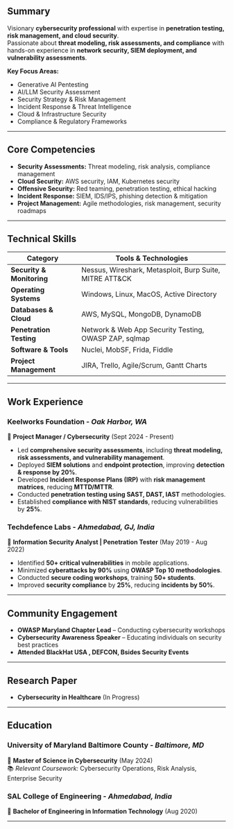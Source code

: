 
## Summary  

Visionary **cybersecurity professional** with expertise in **penetration testing, risk management, and cloud security**.  
Passionate about **threat modeling, risk assessments, and compliance** with hands-on experience in **network security, SIEM deployment, and vulnerability assessments**.  

**Key Focus Areas:**  
- Generative AI Pentesting 
- AI/LLM Security Assessment
- Security Strategy & Risk Management  
- Incident Response & Threat Intelligence  
- Cloud & Infrastructure Security  
- Compliance & Regulatory Frameworks  

---

## Core Competencies  

- **Security Assessments:** Threat modeling, risk analysis, compliance management  
- **Cloud Security:** AWS security, IAM, Kubernetes security  
- **Offensive Security:** Red teaming, penetration testing, ethical hacking  
- **Incident Response:** SIEM, IDS/IPS, phishing detection & mitigation  
- **Project Management:** Agile methodologies, risk management, security roadmaps  

---

## Technical Skills  

| Category           | Tools & Technologies |
|-------------------|--------------------|
| **Security & Monitoring** | Nessus, Wireshark, Metasploit, Burp Suite, MITRE ATT&CK |
| **Operating Systems** | Windows, Linux, MacOS, Active Directory |
| **Databases & Cloud** | AWS, MySQL, MongoDB, DynamoDB |
| **Penetration Testing** | Network & Web App Security Testing, OWASP ZAP, sqlmap |
| **Software & Tools** | Nuclei, MobSF, Frida, Fiddle |
| **Project Management** | JIRA, Trello, Agile/Scrum, Gantt Charts |

---

## Work Experience  

### **Keelworks Foundation** - *Oak Harbor, WA*  
📅 **Project Manager / Cybersecurity** (Sept 2024 - Present)  
- Led **comprehensive security assessments**, including **threat modeling, risk assessments, and vulnerability management**.  
- Deployed **SIEM solutions** and **endpoint protection**, improving **detection & response by 20%**.  
- Developed **Incident Response Plans (IRP)** with **risk management matrices**, reducing **MTTD/MTTR**.  
- Conducted **penetration testing using SAST, DAST, IAST** methodologies.  
- Established **compliance with NIST standards**, reducing vulnerabilities by **25%**.  

### **Techdefence Labs** - *Ahmedabad, GJ, India*  
📅 **Information Security Analyst | Penetration Tester** (May 2019 - Aug 2022)  
- Identified **50+ critical vulnerabilities** in mobile applications.  
- Minimized **cyberattacks by 90%** using **OWASP Top 10 methodologies**.  
- Conducted **secure coding workshops**, training **50+ students**.  
- Improved **security compliance** by **25%**, reducing **incidents by 50%**.  

---
## Community Engagement  
- **OWASP Maryland Chapter Lead** – Conducting cybersecurity workshops  
- **Cybersecurity Awareness Speaker** – Educating individuals on security best practices  
- **Attended BlackHat USA , DEFCON, Bsides Security Events**

---

## Research Paper  
- **Cybersecurity in Healthcare** (In Progress)

---

## Education  

### **University of Maryland Baltimore County** - *Baltimore, MD*  
📅 **Master of Science in Cybersecurity** (May 2024)  
📚 *Relevant Coursework:* Cybersecurity Operations, Risk Analysis, Enterprise Security  

### **SAL College of Engineering** - *Ahmedabad, India*  
📅 **Bachelor of Engineering in Information Technology** (Aug 2020)  

---